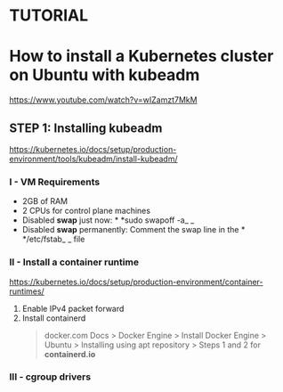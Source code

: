 # TUTORIAL 
# How to install a Kubernetes cluster on Ubuntu with kubeadm
https://www.youtube.com/watch?v=wIZamzt7MkM

## STEP 1: Installing kubeadm
https://kubernetes.io/docs/setup/production-environment/tools/kubeadm/install-kubeadm/

### I - VM Requirements
- 2GB of RAM
- 2 CPUs for control plane machines
- Disabled **swap** just now: * *sudo swapoff -a_ _
- Disabled **swap** permanently: Comment the swap line in the * */etc/fstab_ _ file

### II - Install a container runtime
https://kubernetes.io/docs/setup/production-environment/container-runtimes/

1. Enable IPv4 packet forward
2. Install containerd
   > docker.com
     > Docs
       > Docker Engine
         > Install Docker Engine
           > Ubuntu
             > Installing using apt repository
               > Steps 1 and 2 for **containerd.io**

### III - cgroup drivers ###
